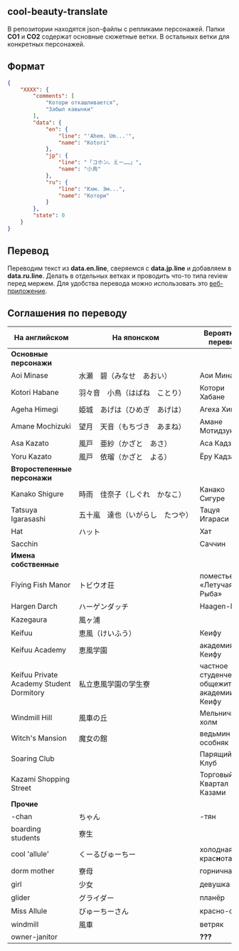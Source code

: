 ## cool-beauty-translate
В репозитории находятся json-файлы с репликами персонажей.
Папки **CO1** и **CO2** содержат основные сюжетные ветки. В остальных ветки для конкретных персонажей.

## Формат
```json
{
    "XXXX": {
        "comments": [
        	"Котори откашливается",
        	"Забыл кавычки"
        ],
        "data": {
            "en": {
                "line": "'Ahem. Um...'",
                "name": "Kotori"
            },
            "jp": {
                "line": "「コホン。えー……」",
                "name": "小鳥"
            },
            "ru": {
                "line": "Кхм. Эм...",
                "name": "Котори"
            }
        },
        "state": 0
    }
}
```

## Перевод
Переводим текст из **data.en.line**, сверяемся с **data.jp.line** и добавляем в **data.ru.line**. Делать в отдельных ветках и проводить что-то типа review перед мержем.
Для удобства перевода можно использовать это [веб-приложение](http://mongolrgata.github.io/mongolrgata-junkbox/trans-ws2json-v2/).
<!--
## Deploy
Иногда будем делать сборки (really?). Можно выложить сюда .arc файлы и проверять играбельность.
-->
## Соглашения по переводу
| На английском | На японском | Вероятный перевод |
| ------------- | ----------- | ----------------- |
| **Основные персонажи** | | |
| Aoi Minase                               | 水瀬　碧（みなせ　あおい）　　　 | Аои Минасе                                    |
| Kotori Habane                            | 羽々音　小鳥（はばね　ことり）　 | Котори Хабане                                 |
| Ageha Himegi                             | 姫城　あげは（ひめぎ　あげは）　 | Агеха Химеги                                  |
| Amane Mochizuki                          | 望月　天音（もちづき　あまね）　 | Амане Мотидзуки                               |
| Asa Kazato                               | 風戸　亜紗（かざと　あさ）　　　 | Аса Кадзато                                   |
| Yoru Kazato                              | 風戸　依瑠（かざと　よる）　　　 | Ёру Кадзато                                   |
| **Второстепенные персонажи** | | |
| Kanako Shigure                           | 時雨　佳奈子（しぐれ　かなこ）　 | Канако Сигуре                                 |
| Tatsuya Igarasashi                       | 五十嵐　達也（いがらし　たつや） | Тацуя Игараси                                 |
| Hat                                      | ハット　　　　　　　　　　　　　 | Хат                                           |
| Sacchin                                  | 　　　　　　　　　　　　　　　　 | Саччин                                        |
| **Имена собственные** | | |
| Flying Fish Manor                        | トビウオ荘　　　　　　　　　　　 | поместье «Летучая Рыба»                       |
| Hargen Darch                             | ハーゲンダッチ　　　　　　　　　 | Haagen-Dazs                                   |
| Kazegaura                                | 風ヶ浦　　　　　　　　　　　　　 |                                               |
| Keifuu                                   | 恵風（けいふう）　　　　　　　　 | Кеифу                                         |
| Keifuu Academy                           | 恵風学園　　　　　　　　　　　　 | академия Кеифу                                |
| Keifuu Private Academy Student Dormitory | 私立恵風学園の学生寮　　　　　　 | частное студенческое общежитие академии Кеифу |
| Windmill Hill                            | 風車の丘　　　　　　　　　　　　 | Мельничный холм                               |
| Witch's Mansion                          | 魔女の館　　　　　　　　　　　　 | ведьмин особняк                               |
| Soaring Club           | | Парящий Клуб |
| Kazami Shopping Street | | Торговый Квартал Казами |
| **Прочие** | | |
| -chan                                    | ちゃん　　　　　　　　　　　　　 | -тян                                          |
| boarding students                        | 寮生　　　　　　　　　　　　　　 |                                               |
| cool 'allule'                            | くーるびゅーちー　　　　　　　　 | холодная крас**н**ота                         |
| dorm mother                              | 寮母　　　　　　　　　　　　　　 | горничная                                     |
| girl                                     | 少女                         | девушка                                       |
| glider                                   | グライダー　　　　　　　　　　　 | планёр                                        |
| Miss Allule                              | びゅーちーさん　　　　　　　　　 | красно-сан                                    |
| windmill                                 | 風車　　　　　　　　　　　　　　 | ветряк                                        |
| owner-janitor | | **???** |
